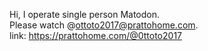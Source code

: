 Hi, I operate single person Matodon.\
Please watch @ottoto2017@prattohome.com.\
link: https://prattohome.com/@0ttoto2017
